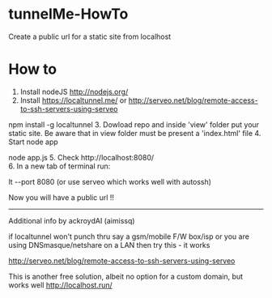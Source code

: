 tunnelMe-HowTo
==============

Create a public url for a static site from localhost


How to
======
 1. Install nodeJS http://nodejs.org/
 2. Install https://localtunnel.me/ or http://serveo.net/blog/remote-access-to-ssh-servers-using-serveo
 
 npm install -g localtunnel
 3. Dowload repo and inside 'view' folder put your static site. Be aware that in view folder
    must be present a 'index.html' file
 4. Start node app
 
 node app.js
 5. Check http://localhost:8080/      
 6. In a new tab of terminal run:
 
 lt --port 8080  (or use serveo which works well with autossh)
      
Now you will have a public url !!

------------------------------------------------------------------------------------------------------------------

Additional info by ackroydAI (aimissq)

if localtunnel won't punch thru say a gsm/mobile F/W box/isp or you are using DNSmasque/netshare on a LAN then try this - it works

http://serveo.net/blog/remote-access-to-ssh-servers-using-serveo

This is another free solution, albeit no option for a custom domain, but works well http://localhost.run/
